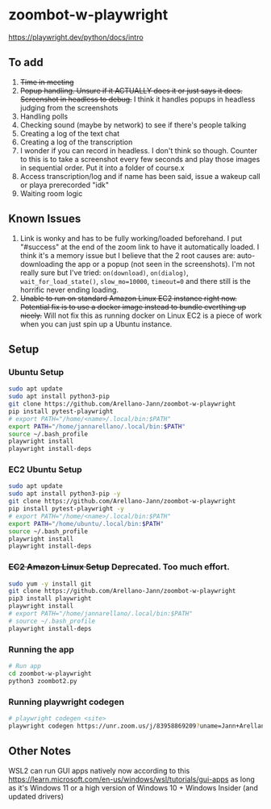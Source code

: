 # zoombot-w-playwright
https://playwright.dev/python/docs/intro

## To add
1. ~~Time in meeting~~
2. ~~Popup handling. Unsure if it ACTUALLY does it or just says it does. Screenshot in headless to debug.~~ I think it handles popups in headless judging from the screenshots
3. Handling polls
4. Checking sound (maybe by network) to see if there's people talking
5. Creating a log of the text chat
6. Creating a log of the transcription
7. I wonder if you can record in headless. I don't think so though. Counter to this is to take a screenshot every few seconds and play those images in sequential order. Put it into a folder of course.x
8. Access transcription/log and if name has been said, issue a wakeup call or playa prerecorded "idk"
9. Waiting room logic

## Known Issues
1. Link is wonky and has to be fully working/loaded beforehand. I put "#success" at the end of the zoom link to have it automatically loaded. I think it's a memory issue but I believe that the 2 root causes are: auto-downloading the app or a popup (not seen in the screenshots). I'm not really sure but I've tried: `on(download)`, `on(dialog)`, `wait_for_load_state()`, `slow_mo=10000`, `timeout=0` and there still is the horrific never ending loading.
2. ~~Unable to run on standard Amazon Linux EC2 instance right now. Potential fix is to use a docker image instead to bundle everthing up nicely.~~ Will not fix this as running docker on Linux EC2 is a piece of work when you can just spin up a Ubuntu instance.

## Setup

### Ubuntu Setup
```bash
sudo apt update
sudo apt install python3-pip
git clone https://github.com/Arellano-Jann/zoombot-w-playwright
pip install pytest-playwright
# export PATH="/home/<name>/.local/bin:$PATH"
export PATH="/home/jannarellano/.local/bin:$PATH"
source ~/.bash_profile
playwright install
playwright install-deps
```

### EC2 Ubuntu Setup
```bash
sudo apt update
sudo apt install python3-pip -y
git clone https://github.com/Arellano-Jann/zoombot-w-playwright
pip install pytest-playwright -y
# export PATH="/home/<name>/.local/bin:$PATH"
export PATH="/home/ubuntu/.local/bin:$PATH"
source ~/.bash_profile
playwright install
playwright install-deps
```

### ~~EC2 Amazon Linux Setup~~ Deprecated. Too much effort.
```bash
sudo yum -y install git
git clone https://github.com/Arellano-Jann/zoombot-w-playwright
pip3 install playwright
playwright install
# export PATH="/home/jannarellano/.local/bin:$PATH"
# source ~/.bash_profile
playwright install-deps
```

### Running the app
```bash
# Run app
cd zoombot-w-playwright
python3 zoombot2.py
```

### Running playwright codegen
```bash
# playwright codegen <site>
playwright codegen https://unr.zoom.us/j/83958869209?uname=Jann+Arellano
```



## Other Notes
WSL2 can run GUI apps natively now according to this https://learn.microsoft.com/en-us/windows/wsl/tutorials/gui-apps
as long as it's Windows 11 or a high version of Windows 10 + Windows Insider (and updated drivers)